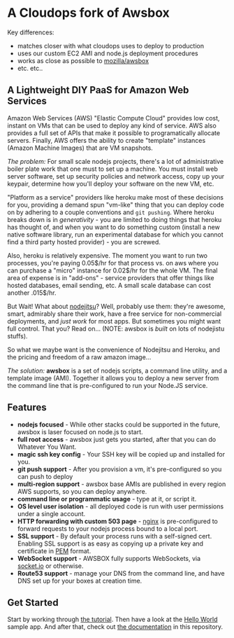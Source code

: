 # A Cloudops fork of Awsbox

Key differences: 

* matches closer with what cloudops uses to deploy to production
* uses our custom EC2 AMI and node.js deployment procedures
* works as close as possible to [mozilla/awsbox](https://github.com/mozilla/awsbox)
* etc. etc..

## A Lightweight DIY PaaS for Amazon Web Services

Amazon Web Services (AWS) "Elastic Compute Cloud" provides low cost, instant
on VMs that can be used to deploy any kind of service.  AWS also provides a
full set of APIs that make it possible to programatically allocate servers.
Finally, AWS offers the ability to create "template" instances (Amazon Machine
Images) that are VM snapshots.

*The problem:* For small scale nodejs projects, there's a lot of
administrative boiler plate work that one must to set up a machine.
You must install web server software, set up security policies and network
access, copy up your keypair, determine how you'll deploy your software on the
new VM, etc.

"Platform as a service" providers like heroku make most of these decisions for
you, providing a demand spun "vm-like" thing that you can deploy code on by
adhering to a couple conventions and `git pushing`.  Where heroku breaks down
is in *generativity* - you are limited to doing things that heroku has thought
of, and when you want to do something custom (install a new native software
library, run an experimental database for which you cannot find a third party
hosted provider) - you are screwed.

Also, heroku is relatively expensive.  The moment you want to run two
processes, you're paying 0.05$/hr for that process vs. on aws where
you can purchase a "micro" instance for 0.02$/hr for the whole VM.
The final area of expense is in "add-ons" - service providers that offer
things like hosted databases, email sending, etc.  A small scale database
can cost another .015$/hr.

But Wait!  What about [nodejitsu]?  Well, probably use them: they're
awesome, smart, admirably share their work, have a free service for
non-commercial deployments, and *just work* for most apps.  But
sometimes you might want full control.  That you?  Read on...  (NOTE:
awsbox is *built* on lots of nodejistu stuffs).

  [nodejitsu]: http://nodejitsu.com/

So what we maybe want is the convenience of Nodejitsu and Heroku, and the
pricing and freedom of a raw amazon image...

*The solution:* **awsbox** is a set of nodejs scripts, a command line utility,
and a template image (AMI).  Together it allows you to deploy a new server
from the command line that is pre-configured to run your Node.JS service.

## Features

  * **nodejs focused** - While other stacks could be supported in the future,
    awsbox is laser focused on node.js to start.
  * **full root access** - awsbox just gets you started, after that you can do
    Whatever You Want.
  * **magic ssh key config** - Your SSH key will be copied up and installed for you.
  * **git push support** - After you provision a vm, it's pre-configured so you can
    push to deploy
  * **multi-region support** - awsbox base AMIs are published in every region AWS
    supports, so you can deploy anywhere.
  * **command line or programmatic usage** - type at it, or script it.
  * **OS level user isolation** - all deployed code is run with user permissions under
    a single account.
  * **HTTP forwarding with custom 503 page** - [nginx] is pre-configured to forward
    requests to your nodejs process bound to a local port.
  * **SSL support** - By default your process runs with a self-signed cert.  Enabling
    SSL support is as easy as copying up a private key and certificate in [PEM] format.
  * **WebSocket support** - AWSBOX fully supports WebSockets, via [socket.io] or otherwise.
  * **Route53 support** - manage your DNS from the command line, and have DNS set up for
    your boxes at creation time.

  [nginx]: https://nginx.org
  [PEM]: http://en.wikipedia.org/wiki/X.509
  [socket.io]: http://socket.io

## Get Started

Start by working through [the tutorial].  Then have a look at the [Hello World] sample app.
And after that, check out [the documentation] in this repository.

  [the tutorial]: https://github.com/mozilla/awsbox/blob/master/doc/TUTORIAL.md
  [Hello World]: https://github.com/lloyd/awsbox-helloworld
  [the documentation]: https://github.com/mozilla/awsbox/tree/master/doc
